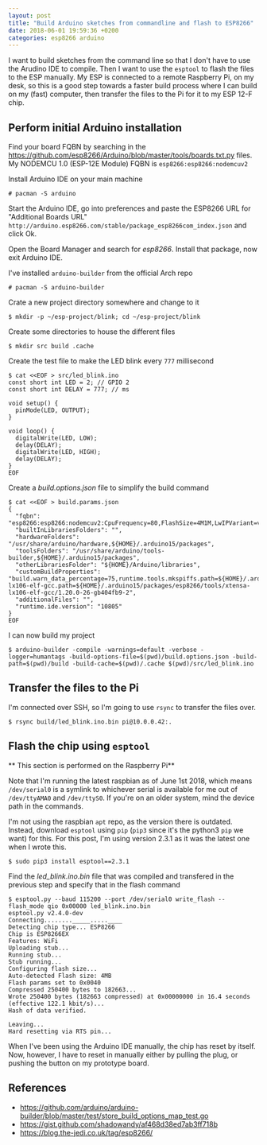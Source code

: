 ```yaml
---
layout: post
title: "Build Arduino sketches from commandline and flash to ESP8266"
date: 2018-06-01 19:59:36 +0200
categories: esp8266 arduino
---
```


I want to build sketches from the command line so that I don't have to use
the Arudino IDE to compile. Then I want to use the `esptool` to flash the
files to the ESP manually. My ESP is connected to a remote Raspberry Pi,
on my desk, so this is a good step towards a faster build process where I
can build on my (fast) computer, then transfer the files to the Pi for it
to my ESP 12-F chip.

## Perform initial Arduino installation

Find your board FQBN by searching in the https://github.com/esp8266/Arduino/blob/master/tools/boards.txt.py
files. My NODEMCU 1.0 (ESP-12E Module) FQBN is `esp8266:esp8266:nodemcuv2`

Install Arduino IDE on your main machine

    # pacman -S arduino

Start the Arduino IDE, go into preferences and paste the ESP8266 URL for "Additional Boards URL"
`http://arduino.esp8266.com/stable/package_esp8266com_index.json` and click Ok.

Open the Board Manager and search for *esp8266*. Install that package, now exit Arduino IDE. 

I've installed `arduino-builder` from the official Arch repo

    # pacman -S arduino-builder

Crate a new project directory somewhere and change to it

    $ mkdir -p ~/esp-project/blink; cd ~/esp-project/blink

Create some directories to house the different files

    $ mkdir src build .cache

Create the test file to make the LED blink every `777` millisecond

    $ cat <<EOF > src/led_blink.ino
    const short int LED = 2; // GPIO 2
    const short int DELAY = 777; // ms

    void setup() {
      pinMode(LED, OUTPUT);
    }

    void loop() {
      digitalWrite(LED, LOW);
      delay(DELAY);
      digitalWrite(LED, HIGH);
      delay(DELAY);
    }
    EOF

Create a *build.options.json* file to simplify the build command

    $ cat <<EOF > build.params.json
    {
      "fqbn": "esp8266:esp8266:nodemcuv2:CpuFrequency=80,FlashSize=4M1M,LwIPVariant=v2mss536,Debug=Disabled,DebugLevel=None____,FlashErase=none,UploadSpeed=115200",
      "builtInLibrariesFolders": "",
      "hardwareFolders": "/usr/share/arduino/hardware,${HOME}/.arduino15/packages",
      "toolsFolders": "/usr/share/arduino/tools-builder,${HOME}/.arduino15/packages",
      "otherLibrariesFolder": "${HOME}/Arduino/libraries",
      "customBuildProperties": "build.warn_data_percentage=75,runtime.tools.mkspiffs.path=${HOME}/.arduino15/packages/esp8266/tools/mkspiffs/0.2.0,runtime.tools.esptool.path=${HOME}/.arduino15/packages/esp8266/tools/esptool/0.4.13,runtime.tools.xtensa-lx106-elf-gcc.path=${HOME}/.arduino15/packages/esp8266/tools/xtensa-lx106-elf-gcc/1.20.0-26-gb404fb9-2",
      "additionalFiles": "",
      "runtime.ide.version": "10805"
    }
    EOF

I can now build my project

    $ arduino-builder -compile -warnings=default -verbose -logger=humantags -build-options-file=$(pwd)/build.options.json -build-path=$(pwd)/build -build-cache=$(pwd)/.cache $(pwd)/src/led_blink.ino

## Transfer the files to the Pi

I'm connected over SSH, so I'm going to use `rsync` to transfer the files over.

    $ rsync build/led_blink.ino.bin pi@10.0.0.42:.

## Flash the chip using `esptool`

** This section is performed on the Raspberry Pi**

Note that I'm running the latest raspbian as of June 1st 2018, which means `/dev/serial0` is a symlink to whichever serial is available for me out of `/dev/ttyAMA0` and `/dev/ttyS0`. If you're on an older system, mind the device path in the commands.

I'm not using the raspbian `apt` repo, as the version there is outdated. Instead, download `esptool` using `pip` (`pip3` since it's the python3 `pip` we want) for this. For this post, I'm using version 2.3.1 as it was the latest one when I wrote this.

    $ sudo pip3 install esptool==2.3.1

Find the *led_blink.ino.bin* file that was compiled and transfered in the previous step and specify that in the flash command

    $ esptool.py --baud 115200 --port /dev/serial0 write_flash --flash_mode qio 0x00000 led_blink.ino.bin
    esptool.py v2.4.0-dev
    Connecting........_____.....____
    Detecting chip type... ESP8266
    Chip is ESP8266EX
    Features: WiFi
    Uploading stub...
    Running stub...
    Stub running...
    Configuring flash size...
    Auto-detected Flash size: 4MB
    Flash params set to 0x0040
    Compressed 250400 bytes to 182663...
    Wrote 250400 bytes (182663 compressed) at 0x00000000 in 16.4 seconds (effective 122.1 kbit/s)...
    Hash of data verified.

    Leaving...
    Hard resetting via RTS pin...

When I've been using the Arduino IDE manually, the chip has reset by itself. Now, however, I have to reset in manually either by pulling the plug, or pushing the button on my prototype board.

## References
- https://github.com/arduino/arduino-builder/blob/master/test/store_build_options_map_test.go
- https://gist.github.com/shadowandy/af468d38ed7ab3ff718b
- https://blog.the-jedi.co.uk/tag/esp8266/

